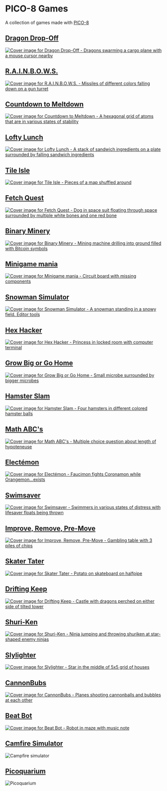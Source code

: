 # PICO-8 Games
A collection of games made with [PICO-8](https://www.lexaloffle.com/pico-8.php)

<!--BEGIN GAMES-->
<!--BEGIN dragon-drop-off-->
## [Dragon Drop-Off](carts/dragon-drop-off)
[![Cover image for Dragon Drop-Off - Dragons swarming a cargo plane with a mouse cursor nearby](carts/dragon-drop-off/screenshots/cover.png)](carts/dragon-drop-off)

<!--END dragon-drop-off-->
<!--BEGIN rainbows-->
## [R.A.I.N.B.O.W.S.](carts/rainbows)
[![Cover image for R.A.I.N.B.O.W.S. - Missiles of different colors falling down on a gun turret](carts/rainbows/screenshots/cover.png)](carts/rainbows)

<!--END rainbows-->
<!--BEGIN countdown-to-meltdown-->
## [Countdown to Meltdown](carts/countdown-to-meltdown)
[![Cover image for Countdown to Meltdown - A hexagonal grid of atoms that are in various states of stability](carts/countdown-to-meltdown/screenshots/cover.png)](carts/countdown-to-meltdown)

<!--END countdown-to-meltdown-->
<!--BEGIN lofty-lunch-->
## [Lofty Lunch](carts/lofty-lunch)
[![Cover image for Lofty Lunch - A stack of sandwich ingredients on a plate surrounded by falling sandwich ingredients](carts/lofty-lunch/screenshots/cover.png)](carts/lofty-lunch)

<!--END lofty-lunch-->

<!--BEGIN tile-isle-->
## [Tile Isle](carts/tile-isle)
[![Cover image for Tile Isle - Pieces of a map shuffled around](carts/tile-isle/screenshots/cover.png)](carts/tile-isle)

<!--END tile-isle-->
<!--BEGIN fetch-quest-->
## [Fetch Quest](carts/fetch-quest)
[![Cover image for Fetch Quest - Dog in space suit floating through space surrounded by multiple white bones and one red bone](carts/fetch-quest/screenshots/cover.png)](carts/fetch-quest)

<!--END fetch-quest-->
<!--BEGIN binary-minery-->
## [Binary Minery](carts/binary-minery)
[![Cover image for Binary Minery - Mining machine drilling into ground filled with Bitcoin symbols](carts/binary-minery/screenshots/cover.png)](carts/binary-minery)

<!--END binary-minery-->
<!--BEGIN minigame-mania-->
## [Minigame mania](carts/minigame-mania)
[![Cover image for Minigame mania - Circuit board with missing components](carts/minigame-mania/screenshots/cover.png)](carts/minigame-mania)

<!--END minigame-mania-->
<!--BEGIN snowman-simulator-->
## [Snowman Simulator](carts/snowman-simulator)
[![Cover image for Snowman Simulator - A snowman standing in a snowy field. Editor tools](carts/snowman-simulator/screenshots/cover.png)](carts/snowman-simulator)

<!--END snowman-simulator-->

<!--BEGIN hex-hacker-->
## [Hex Hacker](carts/hex-hacker)
[![Cover image for Hex Hacker - Princess in locked room with computer terminal](carts/hex-hacker/screenshots/cover.png)](carts/hex-hacker)

<!--END hex-hacker-->
<!--BEGIN grow-big-or-go-home-->
## [Grow Big or Go Home](carts/grow-big-or-go-home)
[![Cover image for Grow Big or Go Home - Small microbe surrounded by bigger microbes](carts/grow-big-or-go-home/screenshots/cover.png)](carts/grow-big-or-go-home)

<!--END grow-big-or-go-home-->

<!--BEGIN hamster-slam-->
## [Hamster Slam](carts/hamster-slam)
[![Cover image for Hamster Slam - Four hamsters in different colored hamster balls](carts/hamster-slam/screenshots/cover.png)](carts/hamster-slam)

<!--END hamster-slam-->

<!--BEGIN math-abcs-->
## [Math ABC's](carts/math-abcs)
[![Cover image for Math ABC's - Multiple choice question about length of hypoteneuse](carts/math-abcs/screenshots/cover.png)](carts/math-abcs)

<!--END math-abcs-->

<!--BEGIN electemon-->
## [Electémon](carts/electemon)
[![Cover image for Electémon - Faucimon fights Coronamon while Orangemon...exists](carts/electemon/screenshots/cover.png)](carts/electemon)

<!--END electemon-->
<!--BEGIN swimsaver-->
## [Swimsaver](carts/swimsaver)
[![Cover image for Swimsaver - Swimmers in various states of distress with lifesaver floats being thrown](carts/swimsaver/screenshots/cover.png)](carts/swimsaver)

<!--END swimsaver-->

<!--BEGIN improve-remove-premove-->
## [Improve, Remove, Pre-Move](carts/improve-remove-premove)
[![Cover image for Improve, Remove, Pre-Move - Gambling table with 3 piles of chips](carts/improve-remove-premove/screenshots/cover.png)](carts/improve-remove-premove)

<!--END improve-remove-premove-->
<!--BEGIN skater-tater-->
## [Skater Tater](carts/skater-tater)
[![Cover image for Skater Tater - Potato on skateboard on halfpipe](carts/skater-tater/screenshots/cover.png)](carts/skater-tater)

<!--END skater-tater-->

<!--BEGIN drifting-keep-->
## [Drifting Keep](carts/drifting-keep)
[![Cover image for Drifting Keep - Castle with dragons perched on either side of tilted tower](carts/drifting-keep/screenshots/cover.png)](carts/drifting-keep)

<!--END drifting-keep-->
<!--BEGIN shuri-ken-->
## [Shuri-Ken](carts/shuri-ken)
[![Cover image for Shuri-Ken - Ninja jumping and throwing shuriken at star-shaped enemy ninjas](carts/shuri-ken/screenshots/cover.png)](carts/shuri-ken)

<!--END shuri-ken-->

<!--BEGIN slylighter-->
## [Slylighter](carts/slylighter)
[![Cover image for Slylighter - Star in the middle of 5x5 grid of houses](carts/slylighter/screenshots/cover.png)](carts/slylighter)

<!--END slylighter-->
<!--BEGIN cannonbubs-->
## [CannonBubs](carts/cannonbubs)
[![Cover image for CannonBubs - Planes shooting cannonballs and bubbles at each other](carts/cannonbubs/screenshots/cover.png)](carts/cannonbubs)

<!--END cannonbubs-->

<!--BEGIN beat-bot-->
## [Beat Bot](carts/beat-bot)
[![Cover image for Beat Bot - Robot in maze with music note](carts/beat-bot/screenshots/cover.png)](carts/beat-bot)

<!--END beat-bot-->



## [Camfire Simulator](carts/campfire-simulator)
![Campfire simulator](carts/campfire-simulator/screenshots/campfire1.png)

## [Picoquarium](carts/picoquarium)
![Picoquarium](carts/picoquarium/screenshots/picoquarium.gif)
